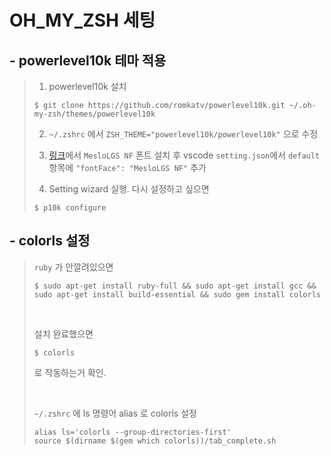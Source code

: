 # OH_MY_ZSH 세팅

## - powerlevel10k 테마 적용

> 1. powerlevel10k 설치
>
> ```
> $ git clone https://github.com/romkatv/powerlevel10k.git ~/.oh-my-zsh/themes/powerlevel10k
> ```
>
> 2. `~/.zshrc` 에서 `ZSH_THEME="powerlevel10k/powerlevel10k"` 으로 수정
>
> 3. [링크](https://github.com/romkatv/dotfiles-public/tree/master/.local/share/fonts/NerdFonts)에서 `MesloLGS NF` 폰트 설치 후 vscode `setting.json`에서 `default` 항목에 `"fontFace": "MesloLGS NF"` 추가
>
> 4. Setting wizard 실행. 다시 설정하고 싶으면
>
> ```
> $ p10k configure
> ```

## - colorls 설정

> `ruby` 가 안깔려있으면
>
> ```
> $ sudo apt-get install ruby-full && sudo apt-get install gcc && sudo apt-get install build-essential && sudo gem install colorls
> ```
>
> <br/>
>
> 설치 완료했으면
>
> ```
> $ colorls
> ```
>
> 로 작동하는거 확인.
>
> <br/>
>
> `~/.zshrc` 에 ls 명령어 alias 로 colorls 설정
>
> ```
> alias ls='colorls --group-directories-first'
> source $(dirname $(gem which colorls))/tab_complete.sh
> ```

